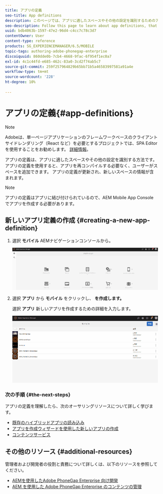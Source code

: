 ```yaml
---
title: アプリの定義
seo-title: App definitions
description: このページでは、アプリに適したスペースやその他の設定を識別するためのアプリの定義について説明します。 アプリの定義を使用すると、アプリを再コンパイルする必要なく、ユーザーがスペースを追加できます。
seo-description: Follow this page to learn about app definitions, that are a way to identify what spaces and other configurations are appropriate for the app. App definitions allows the user to add space, without having to recompile the app.
uuid: bdb4063b-1597-47e2-96d4-c4cc7c78c3d7
contentOwner: User
content-type: reference
products: SG_EXPERIENCEMANAGER/6.5/MOBILE
topic-tags: authoring-adobe-phonegap-enterprise
discoiquuid: 860dde0b-7cb4-4668-9fac-6f954f1ec0a7
exl-id: 4c1c44fd-e685-462c-83a0-3cd2f74ab5c7
source-git-commit: 259f257964829b65bb71b5a46583997581a91a4e
workflow-type: tm+mt
source-wordcount: '228'
ht-degree: 10%

---
```


# アプリの定義{#app-definitions}

>[!NOTE]
>
>Adobeは、単一ページアプリケーションのフレームワークベースのクライアントサイドレンダリング（React など）を必要とするプロジェクトでは、SPA Editor を使用することをお勧めします。 [詳細情報](/help/sites-developing/spa-overview.md)。

アプリの定義は、アプリに適したスペースやその他の設定を識別する方法です。 アプリの定義を使用すると、アプリを再コンパイルする必要なく、ユーザーがスペースを追加できます。 アプリの定義が更新され、新しいスペースの情報が含まれます。

>[!NOTE]
>
>アプリの定義はアプリに結び付けられているので、AEM Mobile App Console でアプリを作成する必要があります。

## 新しいアプリ定義の作成 {#creating-a-new-app-definition}

1. 選択 **モバイル** AEMナビゲーションコンソールから。

   ![chlimage_1-170](assets/chlimage_1-170.png)

1. 選択 **アプリ** から **モバイル** をクリックし、 **を作成します。**

   選択 **アプリ** 新しいアプリを作成するための詳細を入力します。

   ![chlimage_1-11](assets/chlimage_1-11.gif)

### 次の手順 {#the-next-steps}

アプリの定義を理解したら、次のオーサリングリソースについて詳しく学びます。

* [既存のハイブリッドアプリの読み込み](/help/mobile/phonegap-adding-content-to-imported-app.md)
* [アプリを作成ウィザードを使用した新しいアプリの作成](/help/mobile/phonegap-create-new-app.md)
* [コンテンツサービス](/help/mobile/develop-content-as-a-service.md)

## その他のリソース {#additional-resources}

管理者および開発者の役割と責務について詳しくは、以下のリソースを参照してください。

* [AEMを使用したAdobe PhoneGap Enterprise 向け開発](/help/mobile/developing-in-phonegap.md)
* [AEM を使用した Adobe PhoneGap Enterprise のコンテンツの管理](/help/mobile/administer-phonegap.md)

